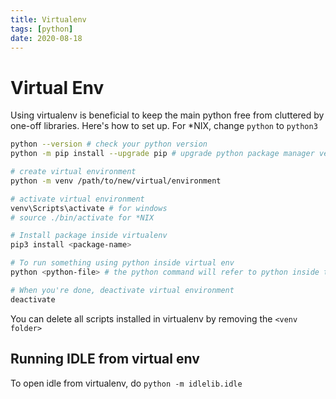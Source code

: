 ```yaml
---
title: Virtualenv
tags: [python]
date: 2020-08-18
---
```

# Virtual Env

Using virtualenv is beneficial to keep the main python free from cluttered by
one-off libraries. Here's how to set up. For *NIX, change `python` to `python3`

```bash
python --version # check your python version
python -m pip install --upgrade pip # upgrade python package manager version

# create virtual environment
python -m venv /path/to/new/virtual/environment

# activate virtual environment
venv\Scripts\activate # for windows
# source ./bin/activate for *NIX

# Install package inside virtualenv
pip3 install <package-name>

# To run something using python inside virtual env
python <python-file> # the python command will refer to python inside the virtualenv folder. No need to use python3.

# When you're done, deactivate virtual environment
deactivate
```

You can delete all scripts installed in virtualenv by removing the `<venv folder>`

## Running IDLE from virtual env

To open idle from virtualenv, do `python -m idlelib.idle`